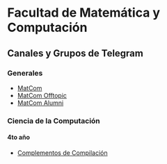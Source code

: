 # Facultad de Matemática y Computación
## Canales y Grupos de Telegram

### Generales

- [MatCom](https://t.me/matcomuh)
- [MatCom Offtopic](https://t.me/matcomofftopic)
- [MatCom Alumni](https://t.me/matcom_alumni)

### Ciencia de la Computación 

#### 4to año

- [Complementos de Compilación](https://t.me/joinchat/UkbXobIGtxDoZRn3)
